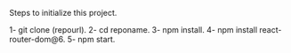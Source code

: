Steps to initialize this project.

1- git clone (repourl).
2- cd reponame.
3- npm install.
4- npm install react-router-dom@6.
5- npm start.
